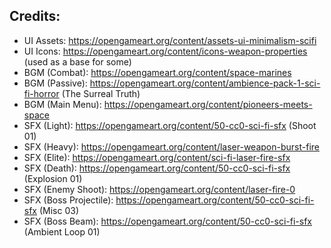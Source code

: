 ## Credits:
- UI Assets: https://opengameart.org/content/assets-ui-minimalism-scifi
- UI Icons: https://opengameart.org/content/icons-weapon-properties (used as a base for some)
- BGM (Combat): https://opengameart.org/content/space-marines
- BGM (Passive): https://opengameart.org/content/ambience-pack-1-sci-fi-horror (The Surreal Truth)
- BGM (Main Menu): https://opengameart.org/content/pioneers-meets-space
- SFX (Light): https://opengameart.org/content/50-cc0-sci-fi-sfx (Shoot 01)
- SFX (Heavy): https://opengameart.org/content/laser-weapon-burst-fire
- SFX (Elite): https://opengameart.org/content/sci-fi-laser-fire-sfx
- SFX (Death): https://opengameart.org/content/50-cc0-sci-fi-sfx (Explosion 01)
- SFX (Enemy Shoot): https://opengameart.org/content/laser-fire-0
- SFX (Boss Projectile): https://opengameart.org/content/50-cc0-sci-fi-sfx (Misc 03)
- SFX (Boss Beam): https://opengameart.org/content/50-cc0-sci-fi-sfx (Ambient Loop 01)
